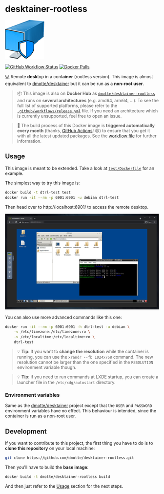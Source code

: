 # desktainer-rootless

![icon](icon-128.png)

[![GitHub Workflow Status](https://img.shields.io/github/workflow/status/dmotte/desktainer-rootless/release?logo=github&style=flat-square)](https://github.com/dmotte/desktainer-rootless/actions)
[![Docker Pulls](https://img.shields.io/docker/pulls/dmotte/desktainer-rootless?logo=docker&style=flat-square)](https://hub.docker.com/r/dmotte/desktainer-rootless)

:computer: Remote **desk**top in a cont**ainer** (rootless version). This image is almost equivalent to [dmotte/desktainer](https://github.com/dmotte/desktainer) but it can be run as a **non-root user**.

> :package: This image is also on **Docker Hub** as [`dmotte/desktainer-rootless`](https://hub.docker.com/r/dmotte/desktainer-rootless) and runs on **several architectures** (e.g. amd64, arm64, ...). To see the full list of supported platforms, please refer to the [`.github/workflows/release.yml`](.github/workflows/release.yml) file. If you need an architecture which is currently unsupported, feel free to open an issue.

> :calendar: The build process of this Docker image is **triggered automatically every month** (thanks, [GitHub Actions](https://github.com/features/actions)! :smile:) to ensure that you get it with all the latest updated packages. See the [workflow file](.github/workflows/release.yml) for further information.

## Usage

This image is meant to be extended. Take a look at [`test/Dockerfile`](test/Dockerfile) for an example.

The simplest way to try this image is:

```bash
docker build -t dtrl-test test
docker run -it --rm -p 6901:6901 -u debian dtrl-test
```

Then head over to http://localhost:6901/ to access the remote desktop.

![Screenshot](screen-01.png)

You can also use more advanced commands like this one:

```bash
docker run -it --rm -p 6901:6901 -h dtrl-test -u debian \
    -v /etc/timezone:/etc/timezone:ro \
    -v /etc/localtime:/etc/localtime:ro \
    dtrl-test
```

> :bulb: **Tip**: If you want to **change the resolution** while the container is running, you can use the `xrandr --fb 1024x768` command. The new resolution cannot be larger than the one specified in the `RESOLUTION` environment variable though.

> :bulb: **Tip**: if you need to run commands at LXDE startup, you can create a launcher file in the `/etc/xdg/autostart` directory.

### Environment variables

Same as the [dmotte/desktainer](https://github.com/dmotte/desktainer) project except that the `USER` and `PASSWORD` environment variables have no effect. This behaviour is intended, since the container is run as a non-root user.

## Development

If you want to contribute to this project, the first thing you have to do is to **clone this repository** on your local machine:

```bash
git clone https://github.com/dmotte/desktainer-rootless.git
```

Then you'll have to build the **base image**:

```bash
docker build -t dmotte/desktainer-rootless build
```

And then just refer to the [Usage](#usage) section for the next steps.
